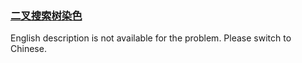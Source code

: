 ### [二叉搜索树染色](https://leetcode.com/problems/QO5KpG)

English description is not available for the problem. Please switch to Chinese.